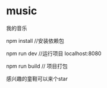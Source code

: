 # music
 我的音乐





npm install //安装依赖包

npm run dev //运行项目 localhost:8080

npm run build  // 项目打包 

感兴趣的童鞋可以来个star
